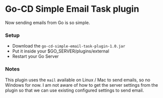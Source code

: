 # Go-CD Simple Email Task plugin

Now sending emails from Go is so simple. 

### Setup 
- Download the `go-cd-simple-email-task-plugin-1.0.jar` 
- Put it inside your $GO_SERVER/plugins/external
- Restart your Go Server


### Notes

This plugin uses the `mail` available on Linux / Mac to send emails, so no Windows for now. I am not aware of how to get the server settings from the plugin so that we can use existing configured settings to send email.   